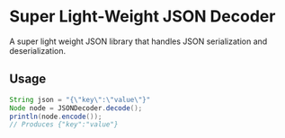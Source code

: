 # Super Light-Weight JSON Decoder
A super light weight JSON library that handles JSON serialization and deserialization. 
## Usage
```java
String json = "{\"key\":\"value\"}"
Node node = JSONDecoder.decode();
println(node.encode());
// Produces {"key":"value"}
```